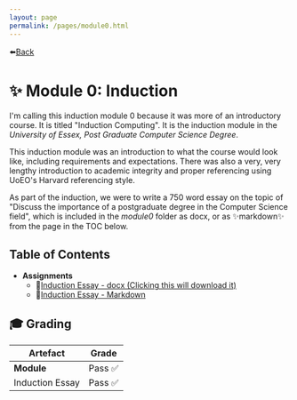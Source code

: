 ```yaml
---
layout: page
permalink: /pages/module0.html
---
```


⬅️[Back](/index.html)

# ✨ Module 0: Induction

I'm calling this induction module 0 because it was more of an introductory course. It is titled "Induction Computing". It is the induction module in the _University of Essex, Post Graduate Computer Science Degree_.

This induction module was an introduction to what the course would look like, including requirements and expectations. There was also a very, very lengthy introduction to academic integrity and proper referencing using UoEO's Harvard referencing style.

As part of the induction, we were to write a 750 word essay on the topic of "Discuss the importance of a postgraduate degree in the Computer Science field", which is included in the _module0_ folder as docx, or as ✨markdown✨ from the page in the TOC below.

## Table of Contents

- **Assignments**
  - 📃[Induction Essay - docx (Clicking this will download it)](/pages/module0/pg-induction-assignment-tw.docx)
  - 📃[Induction Essay - Markdown](/pages/module0/pg-induction-assignment.html)

## 🎓 Grading

| Artefact        | Grade  |
| --------------- | ------ |
| **Module** | Pass ✅ |
| Induction Essay | Pass ✅ |
